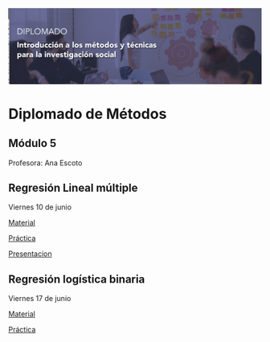 
![.](header.png)

# Diplomado de Métodos

## Módulo 5

Profesora: Ana Escoto

## Regresión Lineal múltiple

Viernes 10 de junio

[Material](reg_multi.md) 

[Práctica](reg_multi.R)

[Presentacion](10junio.pdf) 



## Regresión logística binaria

Viernes 17 de junio

[Material](logit.md) 

[Práctica](logit.R)



